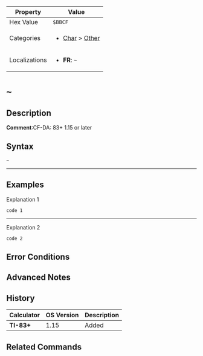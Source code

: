 | Property      | Value |
|---------------|-------|
| Hex Value     | `$BBCF`|
| Categories    | <ul><li>[Char](<../categories/Char.md>) > [Other](<../categories/Char.md#Other>)</li></ul> |
| Localizations | <ul><li><b>FR</b>: `~`</li></ul> |

# `~`

## Description


<b>Comment</b>:CF-DA: 83+ 1.15 or later


## Syntax
`~`

<hr>

## Examples

Explanation 1
```ti-basic
code 1
```
---
Explanation 2
```ti-basic
code 2
```

## Error Conditions


## Advanced Notes


## History
| Calculator | OS Version | Description |
|------------|------------|-------------|
| <b>TI-83+</b> | 1.15 | Added |

## Related Commands

